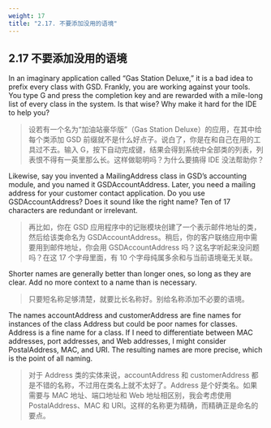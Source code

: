 ```yaml
---
weight: 17
title: "2.17. 不要添加没用的语境"
---
```


## 2.17 不要添加没用的语境

In an imaginary application called “Gas Station Deluxe,” it is a bad idea to prefix every class with GSD. Frankly, you are working against your tools. You type G and press the completion key and are rewarded with a mile-long list of every class in the system. Is that wise? Why make it hard for the IDE to help you?

> 设若有一个名为“加油站豪华版”（Gas Station Deluxe）的应用，在其中给每个类添加 GSD 前缀就不是什么好点子。说白了，你是在和自己在用的工具过不去。输入 G，按下自动完成键，结果会得到系统中全部类的列表，列表恨不得有一英里那么长。这样做聪明吗？为什么要搞得 IDE 没法帮助你？

Likewise, say you invented a MailingAddress class in GSD’s accounting module, and you named it GSDAccountAddress. Later, you need a mailing address for your customer contact application. Do you use GSDAccountAddress? Does it sound like the right name? Ten of 17 characters are redundant or irrelevant.

> 再比如，你在 GSD 应用程序中的记账模块创建了一个表示邮件地址的类，然后给该类命名为 GSDAccountAddress。稍后，你的客户联络应用中需要用到邮件地址，你会用 GSDAccountAddress 吗？这名字听起来没问题吗？在这 17 个字母里面，有 10 个字母纯属多余和与当前语境毫无关联。

Shorter names are generally better than longer ones, so long as they are clear. Add no more context to a name than is necessary.

> 只要短名称足够清楚，就要比长名称好。别给名称添加不必要的语境。

The names accountAddress and customerAddress are fine names for instances of the class Address but could be poor names for classes. Address is a fine name for a class. If I need to differentiate between MAC addresses, port addresses, and Web addresses, I might consider PostalAddress, MAC, and URI. The resulting names are more precise, which is the point of all naming.

> 对于 Address 类的实体来说，accountAddress 和 customerAddress 都是不错的名称，不过用在类名上就不太好了。Address 是个好类名。如果需要与 MAC 地址、端口地址和 Web 地址相区别，我会考虑使用 PostalAddress、MAC 和 URI。这样的名称更为精确，而精确正是命名的要点。